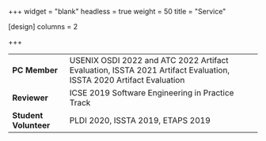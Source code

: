 +++
widget = "blank"
headless = true
weight = 50
title = "Service"

[design]
    columns = 2

+++


<table>
  <tbody>
    <tr>
      <td><b>PC Member</b></td>
      <td>USENIX OSDI 2022 and ATC 2022 Artifact Evaluation, ISSTA 2021 Artifact Evaluation, ISSTA 2020 Artifact Evaluation</td>
    </tr>
    <tr>
      <td><b>Reviewer</b></td>
      <td>ICSE 2019 Software Engineering in Practice Track</td>
    </tr>
    <tr>
      <td><b>Student Volunteer</b></td>
      <td>PLDI 2020, ISSTA 2019, ETAPS 2019</td>
    </tr>
  </tbody>
</table>